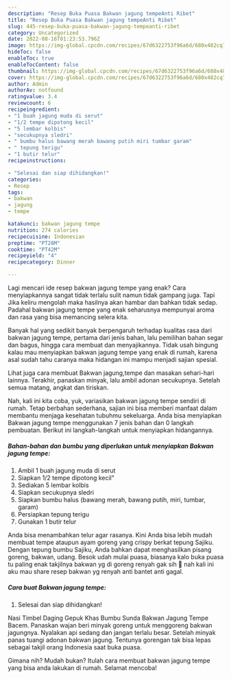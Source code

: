 ```yaml
---
description: "Resep Buka Puasa Bakwan jagung tempeAnti Ribet"
title: "Resep Buka Puasa Bakwan jagung tempeAnti Ribet"
slug: 445-resep-buka-puasa-bakwan-jagung-tempeanti-ribet
category: Uncategorized
date: 2022-08-16T01:23:53.796Z
image: https://img-global.cpcdn.com/recipes/67d6322753f96a6d/680x482cq70/bakwan-jagung-tempe-foto-resep-utama.jpg
hideToc: false
enableToc: true
enableTocContent: false
thumbnail: https://img-global.cpcdn.com/recipes/67d6322753f96a6d/680x482cq70/bakwan-jagung-tempe-foto-resep-utama.jpg
cover: https://img-global.cpcdn.com/recipes/67d6322753f96a6d/680x482cq70/bakwan-jagung-tempe-foto-resep-utama.jpg
author: Admin
authorAv: notfound
ratingvalue: 3.4
reviewcount: 6
recipeingredient:
- "1 buah jagung muda di serut"
- "1/2 tempe dipotong kecil"
- "5 lembar kolbis"
- "secukupnya sledri"
- " bumbu halus bawang merah bawang putih miri tumbar garam"
- " tepung terigu"
- "1 butir telur"
recipeinstructions:

- "Selesai dan siap dihidangkan!"
categories:
- Resep
tags:
- bakwan
- jagung
- tempe

katakunci: bakwan jagung tempe 
nutrition: 274 calories
recipecuisine: Indonesian
preptime: "PT28M"
cooktime: "PT42M"
recipeyield: "4"
recipecategory: Dinner

---
```



Lagi mencari ide resep bakwan jagung tempe yang enak? Cara menyiapkannya sangat tidak terlalu sulit namun tidak gampang juga. Tapi Jika keliru mengolah maka hasilnya akan hambar dan bahkan tidak sedap. Padahal bakwan jagung tempe yang enak seharusnya mempunyai aroma dan rasa yang bisa memancing selera kita.


Banyak hal yang sedikit banyak berpengaruh terhadap kualitas rasa dari bakwan jagung tempe, pertama dari jenis bahan, lalu pemilihan bahan segar dan bagus, hingga cara membuat dan menyajikannya. Tidak usah bingung kalau mau menyiapkan bakwan jagung tempe yang enak di rumah, karena asal sudah tahu caranya maka hidangan ini mampu menjadi sajian spesial.

Lihat juga cara membuat Bakwan jagung,tempe dan masakan sehari-hari lainnya. Terakhir, panaskan minyak, lalu ambil adonan secukupnya. Setelah semua matang, angkat dan tiriskan.


Nah, kali ini kita coba, yuk, variasikan bakwan jagung tempe sendiri di rumah. Tetap berbahan sederhana, sajian ini bisa memberi manfaat dalam membantu menjaga kesehatan tubuhmu sekeluarga. Anda bisa menyiapkan Bakwan jagung tempe menggunakan 7 jenis bahan dan 0 langkah pembuatan. Berikut ini langkah-langkah untuk menyiapkan hidangannya.

<!--inarticleads1-->

##### Bahan-bahan dan bumbu yang diperlukan untuk menyiapkan Bakwan jagung tempe:

1. Ambil 1 buah jagung muda di serut
1. Siapkan 1/2 tempe dipotong kecil&#34;
1. Sediakan 5 lembar kolbis
1. Siapkan secukupnya sledri
1. Siapkan  bumbu halus (bawang merah, bawang putih, miri, tumbar, garam)
1. Persiapkan  tepung terigu
1. Gunakan 1 butir telur


Anda bisa menambahkan telur agar rasanya. Kini Anda bisa lebih mudah membuat tempe ataupun ayam goreng yang crispy berkat tepung Sajiku. Dengan tepung bumbu Sajiku, Anda bahkan dapat menghasilkan pisang goreng, bakwan, udang. Besok udah mulai puasa, biasanya kalo buka puasa tu paling enak takjilnya bakwan yg di goreng renyah gak sih 🤤 nah kali ini aku mau share resep bakwan yg renyah anti bantet anti gagal. 

<!--inarticleads2-->

##### Cara buat Bakwan jagung tempe:


1. Selesai dan siap dihidangkan!

Nasi Timbel Daging Gepuk Khas Bumbu Sunda Bakwan Jagung Tempe Bacem. Panaskan wajan beri minyak goreng untuk menggoreng bakwan jagungnya. Nyalakan api sedang dan jangan terlalu besar. Setelah minyak panas tuangi adonan bakwan jagung. Tentunya gorengan tak bisa lepas sebagai takjil orang Indonesia saat buka puasa. 

Gimana nih? Mudah bukan? Itulah cara membuat bakwan jagung tempe yang bisa anda lakukan di rumah. Selamat mencoba!
